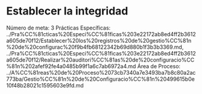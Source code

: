 # Establecer la integridad

Número de meta: 3
Prácticas Específicas: ../Pra%CC%81cticas%20Especi%CC%81ficas%203e22172ab8ed4ff2b3612a605de70f12/Establecer%20los%20registros%20de%20gestio%CC%81n%20de%20configurac%20f9b4fb68122342b69d880b1f3b3b3369.md, ../Pra%CC%81cticas%20Especi%CC%81ficas%203e22172ab8ed4ff2b3612a605de70f12/Realizar%20auditori%CC%81as%20de%20configuracio%CC%81n%202afef92fe4a0485b99f1a6c7ab6972a4.md
Área de Proceso: ../A%CC%81reas%20de%20Proceso%2073cb7340a7e3493ba7b8c80a2ac773ba/Gestio%CC%81n%20de%20Configuracio%CC%81n%20499615b0e10f48b28021c1595603e9fd.md